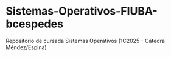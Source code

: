 # Sistemas-Operativos-FIUBA-bcespedes
Repositorio de cursada Sistemas Operativos (1C2025 - Cátedra Méndez/Espina)
